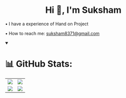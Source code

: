 <h1 align="center">Hi 👋, I'm Suksham</h1>



• I have a experience of Hand on Project

• How to reach me: suksham8371@gmail.com



<details open>
<summary>
	
# 📊 GitHub Stats:

</summary>


<table>
	<tr>
		<td>
			<a href="https://github.com/suksham11/">
				<img src="https://github-readme-streak-stats.herokuapp.com/?user=suksham11&theme=chartreuse-dark&hide_border=false">
			</a>
		</td>
		<td>
			<a href="https://github.com/suksham11/">
				<img src="http://github-profile-summary-cards.vercel.app/api/cards/profile-details?username=suksham11&theme=chartreuse_dark">
			</a>
		</td>
	</tr>
	<tr>
		<td>
			<a href="https://github.com/suksham11/">
				<img src="https://github-readme-stats.vercel.app/api?username=suksham11&theme=chartreuse-dark&hide_border=false&include_all_commits=true&count_private=true&custom_title=My%20GitHub%20Stats">
			</a>
		</td>
		<td>
			<a href="https://github.com/suksham11/">
				<img src="https://github-readme-stats.vercel.app/api/top-langs/?username=suksham11&theme=chartreuse-dark&hide_border=false&layout=compact&langs_count=8">
			</a>
		</td>
	</tr>
	
</table>


</details>
